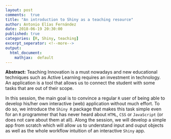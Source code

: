 ```yaml
---
layout: post
comments:  true
title: "An introduction to Shiny as a teaching resource"
author: Antonio Elías Fernández
date: 2018-06-19 20:30:00
published: true
categories: [R, Shiny, teaching]
excerpt_seperator: <!--more-->
output:
  html_document:
    mathjax:  default
---
```


**Abstract:** Teaching Innovation is a must nowadays and new educational techniques such as Active Learning requires an investment in technology. An application is a tool that allows us to connect the student with some tasks that are out of their scope. 

In this session, the main goal is to convince a regular ```R``` user of being able to develop his/her own interactive (web) application without much effort. To do so, we introduce the ```Shiny R``` package that makes this task simple even for an ```R``` programmer that has never heard about ```HTML```, ```CSS``` or ```JavaScript``` (or does not care about them at all). Along the session, we will develop a simple app from scratch which will allow us to understand input and ouput objects as well as the whole workflow intuition of an interactive ```Shiny``` app.

